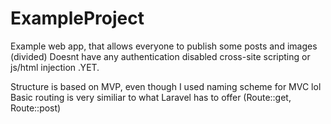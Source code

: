 # ExampleProject

Example web app, that allows everyone to publish some posts and images (divided)
Doesnt have any authentication disabled cross-site scripting or js/html injection .YET.

Structure is based on MVP, even though I used naming scheme for MVC lol
Basic routing is very similiar to what Laravel has to offer (Route::get, Route::post)
